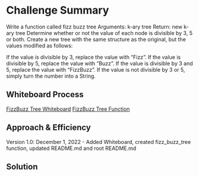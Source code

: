 # Challenge Summary
Write a function called fizz buzz tree
Arguments: k-ary tree
Return: new k-ary tree
Determine whether or not the value of each node is divisible by 3, 5 or both. Create a new tree with the same structure
as the original, but the values modified as follows:

If the value is divisible by 3, replace the value with “Fizz”.
If the value is divisible by 5, replace the value with “Buzz”.
If the value is divisible by 3 and 5, replace the value with “FizzBuzz”.
If the value is not divisible by 3 or 5, simply turn the number into a String.

## Whiteboard Process
[FizzBuzz Tree Whiteboard](/docs/tree_fizz_buzz/tree_fizz_buzz.png)
[FizzBuzz Tree Function](/code_challenges/tree_fizz_buzz.py)

## Approach & Efficiency
Version 1.0: December 1, 2022 - Added Whiteboard, created fizz_buzz_tree function, updated README.md and root README.md

<!-- What approach did you take? Why? What is the Big O space/time for this approach? -->

## Solution

<!-- Show how to run your code, and examples of it in action -->
